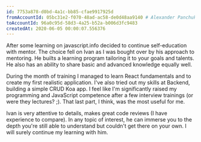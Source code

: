 ```yaml
---
id: 7753a878-d0bd-4a1c-bb85-cfae9917925d
fromAccountId: 05bc31e2-f070-48ad-ac58-de0d48aa9140 # Alexander Panchuk
toAccountId: 96a0c95d-58d3-4a25-b52a-b006d3fc9483
createdAt: 2020-06-05 00:00:07.556376	
---
```


After some learning on javascript.info decided to continue self-education with mentor. The choice
fell on Ivan as I was bought over by his approach to mentoring. He builts a learning program tailoring
it to your goals and talents. He also has an ability to share basic and advanced knowledge equally well.

During the month of training I managed to learn React fundamentals and to create my first realistic
application. I've also tried out my skills at Backend, building a simple CRUD Koa app. I feel like
I'm significantly raised my programming and JavaScript competence after a few interview trainings
(or were they lectures? ;). That last part, I think, was the most useful for me.

Ivan is very attentive to details, makes great code reviews (I have experience to compare). In
any topic of interest, he can immerse you to the depth you're still able to understand but couldn't
get there on your own. I will surely continue my learning with him.
